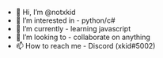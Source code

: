 - 👋 Hi, I’m @notxkid
- 👀 I’m interested in - python/c#
- 🌱 I’m currently - learning javascript
- 💞️ I’m looking to - collaborate on anything
- 📫 How to reach me - Discord (xkid#5002)

<!---
notxkid/notxkid is a ✨ special ✨ repository because its `README.md` (this file) appears on your GitHub profile.
You can click the Preview link to take a look at your changes.
--->

